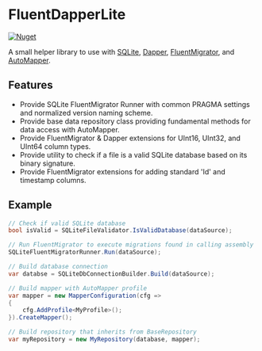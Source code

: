 # FluentDapperLite
[![Nuget](https://img.shields.io/nuget/v/FluentDapperLite)](https://www.nuget.org/packages/FluentDapperLite/)

A small helper library to use with [SQLite](https://www.sqlite.org), [Dapper](https://github.com/DapperLib/Dapper), [FluentMigrator](https://github.com/fluentmigrator/fluentmigrator), and [AutoMapper](https://github.com/AutoMapper/AutoMapper).

## Features
- Provide SQLite FluentMigrator Runner with common PRAGMA settings and normalized version naming scheme.
- Provide base data repository class providing fundamental methods for data access with AutoMapper.
- Provide FluentMigrator & Dapper extensions for UInt16, UInt32, and UInt64 column types.
- Provide utility to check if a file is a valid SQLite database based on its binary signature.
- Provide FluentMigrator extensions for adding standard 'Id' and timestamp columns.

## Example

```csharp
// Check if valid SQLite database
bool isValid = SQLiteFileValidator.IsValidDatabase(dataSource);

// Run FluentMigrator to execute migrations found in calling assembly
SQLiteFluentMigratorRunner.Run(dataSource);

// Build database connection
var databse = SQLiteDbConnectionBuilder.Build(dataSource);

// Build mapper with AutoMapper profile
var mapper = new MapperConfiguration(cfg =>
{
    cfg.AddProfile<MyProfile>();
}).CreateMapper();

// Build repository that inherits from BaseRepository
var myRepository = new MyRepository(database, mapper);
```
